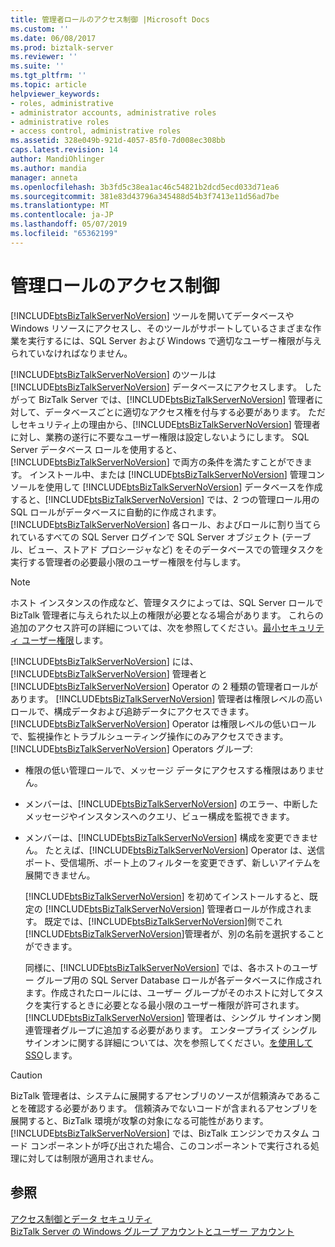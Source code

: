 ```yaml
---
title: 管理者ロールのアクセス制御 |Microsoft Docs
ms.custom: ''
ms.date: 06/08/2017
ms.prod: biztalk-server
ms.reviewer: ''
ms.suite: ''
ms.tgt_pltfrm: ''
ms.topic: article
helpviewer_keywords:
- roles, administrative
- administrator accounts, administrative roles
- administrative roles
- access control, administrative roles
ms.assetid: 328e049b-921d-4057-85f0-7d008ec308bb
caps.latest.revision: 14
author: MandiOhlinger
ms.author: mandia
manager: anneta
ms.openlocfilehash: 3b3fd5c38ea1ac46c54821b2dcd5ecd033d71ea6
ms.sourcegitcommit: 381e83d43796a345488d54b3f7413e11d56ad7be
ms.translationtype: MT
ms.contentlocale: ja-JP
ms.lasthandoff: 05/07/2019
ms.locfileid: "65362199"
---
```

# <a name="access-control-for-administrative-roles"></a>管理ロールのアクセス制御
[!INCLUDE[btsBizTalkServerNoVersion](../includes/btsbiztalkservernoversion-md.md)] ツールを開いてデータベースや Windows リソースにアクセスし、そのツールがサポートしているさまざまな作業を実行するには、SQL Server および Windows で適切なユーザー権限が与えられていなければなりません。  
  
 [!INCLUDE[btsBizTalkServerNoVersion](../includes/btsbiztalkservernoversion-md.md)] のツールは [!INCLUDE[btsBizTalkServerNoVersion](../includes/btsbiztalkservernoversion-md.md)] データベースにアクセスします。 したがって BizTalk Server では、[!INCLUDE[btsBizTalkServerNoVersion](../includes/btsbiztalkservernoversion-md.md)] 管理者に対して、データベースごとに適切なアクセス権を付与する必要があります。 ただしセキュリティ上の理由から、[!INCLUDE[btsBizTalkServerNoVersion](../includes/btsbiztalkservernoversion-md.md)] 管理者に対し、業務の遂行に不要なユーザー権限は設定しないようにします。 SQL Server データベース ロールを使用すると、[!INCLUDE[btsBizTalkServerNoVersion](../includes/btsbiztalkservernoversion-md.md)] で両方の条件を満たすことができます。 インストール中、または [!INCLUDE[btsBizTalkServerNoVersion](../includes/btsbiztalkservernoversion-md.md)] 管理コンソールを使用して [!INCLUDE[btsBizTalkServerNoVersion](../includes/btsbiztalkservernoversion-md.md)] データベースを作成すると、[!INCLUDE[btsBizTalkServerNoVersion](../includes/btsbiztalkservernoversion-md.md)] では、2 つの管理ロール用の SQL ロールがデータベースに自動的に作成されます。 [!INCLUDE[btsBizTalkServerNoVersion](../includes/btsbiztalkservernoversion-md.md)] 各ロール、およびロールに割り当てられているすべての SQL Server ログインで SQL Server オブジェクト (テーブル、ビュー、ストアド プロシージャなど) をそのデータベースでの管理タスクを実行する管理者の必要最小限のユーザー権限を付与します。  
  
> [!NOTE]
>  ホスト インスタンスの作成など、管理タスクによっては、SQL Server ロールで BizTalk 管理者に与えられた以上の権限が必要となる場合があります。 これらの追加のアクセス許可の詳細については、次を参照してください。[最小セキュリティ ユーザー権限](../core/minimum-security-user-rights.md)します。  
  
 [!INCLUDE[btsBizTalkServerNoVersion](../includes/btsbiztalkservernoversion-md.md)] には、[!INCLUDE[btsBizTalkServerNoVersion](../includes/btsbiztalkservernoversion-md.md)] 管理者と [!INCLUDE[btsBizTalkServerNoVersion](../includes/btsbiztalkservernoversion-md.md)] Operator の 2 種類の管理者ロールがあります。 [!INCLUDE[btsBizTalkServerNoVersion](../includes/btsbiztalkservernoversion-md.md)] 管理者は権限レベルの高いロールで、構成データおよび追跡データにアクセスできます。 [!INCLUDE[btsBizTalkServerNoVersion](../includes/btsbiztalkservernoversion-md.md)] Operator は権限レベルの低いロールで、監視操作とトラブルシューティング操作にのみアクセスできます。 [!INCLUDE[btsBizTalkServerNoVersion](../includes/btsbiztalkservernoversion-md.md)] Operators グループ:   
  
- 権限の低い管理ロールで、メッセージ データにアクセスする権限はありません。  
  
- メンバーは、[!INCLUDE[btsBizTalkServerNoVersion](../includes/btsbiztalkservernoversion-md.md)] のエラー、中断したメッセージやインスタンスへのクエリ、ビュー構成を監視できます。  
  
- メンバーは、[!INCLUDE[btsBizTalkServerNoVersion](../includes/btsbiztalkservernoversion-md.md)] 構成を変更できません。 たとえば、[!INCLUDE[btsBizTalkServerNoVersion](../includes/btsbiztalkservernoversion-md.md)] Operator は、送信ポート、受信場所、ポート上のフィルターを変更できず、新しいアイテムを展開できません。  
  
  [!INCLUDE[btsBizTalkServerNoVersion](../includes/btsbiztalkservernoversion-md.md)] を初めてインストールすると、既定の [!INCLUDE[btsBizTalkServerNoVersion](../includes/btsbiztalkservernoversion-md.md)] 管理者ロールが作成されます。 既定では、[!INCLUDE[btsBizTalkServerNoVersion](../includes/btsbiztalkservernoversion-md.md)]側でこれ[!INCLUDE[btsBizTalkServerNoVersion](../includes/btsbiztalkservernoversion-md.md)]管理者が、別の名前を選択することができます。  
  
  同様に、[!INCLUDE[btsBizTalkServerNoVersion](../includes/btsbiztalkservernoversion-md.md)] では、各ホストのユーザー グループ用の SQL Server Database ロールが各データベースに作成されます。作成されたロールには、ユーザー グループがそのホストに対してタスクを実行するときに必要となる最小限のユーザー権限が許可されます。 [!INCLUDE[btsBizTalkServerNoVersion](../includes/btsbiztalkservernoversion-md.md)] 管理者は、シングル サインオン関連管理者グループに追加する必要があります。 エンタープライズ シングル サインオンに関する詳細については、次を参照してください。[を使用して SSO](../core/using-sso.md)します。  
  
> [!CAUTION]
>  BizTalk 管理者は、システムに展開するアセンブリのソースが信頼済みであることを確認する必要があります。 信頼済みでないコードが含まれるアセンブリを展開すると、BizTalk 環境が攻撃の対象になる可能性があります。 [!INCLUDE[btsBizTalkServerNoVersion](../includes/btsbiztalkservernoversion-md.md)] では、BizTalk エンジンでカスタム コード コンポーネントが呼び出された場合、このコンポーネントで実行される処理に対しては制限が適用されません。  
  
## <a name="see-also"></a>参照  
 [アクセス制御とデータ セキュリティ](../core/access-control-and-data-security.md)   
 [BizTalk Server の Windows グループ アカウントとユーザー アカウント](../core/windows-groups-and-user-accounts-in-biztalk-server.md)